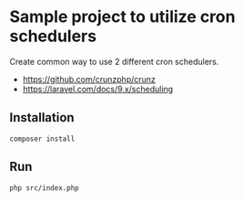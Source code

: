 # Sample project to utilize cron schedulers

Create common way to use 2 different cron schedulers.
- https://github.com/crunzphp/crunz
- https://laravel.com/docs/9.x/scheduling

## Installation

```
composer install
```

## Run

```
php src/index.php
```

